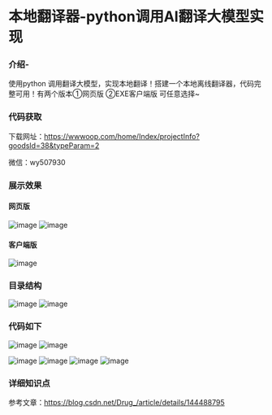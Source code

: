 # 本地翻译器-python调用AI翻译大模型实现
### 介绍-
使用python 调用翻译大模型，实现本地翻译！搭建一个本地离线翻译器，代码完整可用！有两个版本①网页版 ②EXE客户端版 可任意选择~

### 代码获取
下载网址：https://wwwoop.com/home/Index/projectInfo?goodsId=38&typeParam=2

微信：wy507930

### 展示效果

#### 网页版
![image](https://github.com/user-attachments/assets/a5a1f48a-efc1-4e4c-b933-585f330e7d24)
![image](https://github.com/user-attachments/assets/5d9bb276-6e90-482c-a6cc-6e24f1f8673f)
#### 客户端版
![image](https://github.com/user-attachments/assets/fadf14a1-3c0c-4b88-824f-3c6bb562a770)


### 目录结构
![image](https://github.com/user-attachments/assets/eb7071d8-5f9d-4399-bfe2-fc36c4dbf1e2)
![image](https://github.com/user-attachments/assets/ee74027c-a632-4cba-8e57-5faca5e71f0d)

### 代码如下
![image](https://github.com/user-attachments/assets/c9283cb8-52e4-452c-b78e-54b16bf5bd27)
![image](https://github.com/user-attachments/assets/e64a4985-846a-4d20-abf6-797ad89fe906)

![image](https://github.com/user-attachments/assets/bca0f8b0-598f-46a4-9cb9-9ce7f84097b2)
![image](https://github.com/user-attachments/assets/82884d82-cdab-4a46-87fd-4d088a771e09)
![image](https://github.com/user-attachments/assets/6e23b356-8ac1-4edd-a5e4-0428c92fa433)
![image](https://github.com/user-attachments/assets/bca4ceca-7f1d-48dc-a43e-86a55432b1eb)

### 详细知识点
参考文章：https://blog.csdn.net/Drug_/article/details/144488795
